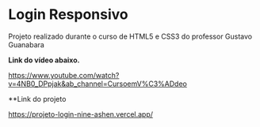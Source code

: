 # Login Responsivo
Projeto realizado durante o curso de HTML5 e CSS3 do professor Gustavo Guanabara

**Link do vídeo abaixo.**

https://www.youtube.com/watch?v=4NB0_DPpjak&ab_channel=CursoemV%C3%ADdeo

**Link do projeto

https://projeto-login-nine-ashen.vercel.app/

